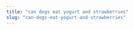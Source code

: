 ```yaml
---
title: "can dogs eat yogurt and strawberries"
slug: "can-dogs-eat-yogurt-and-strawberries"
---
```


